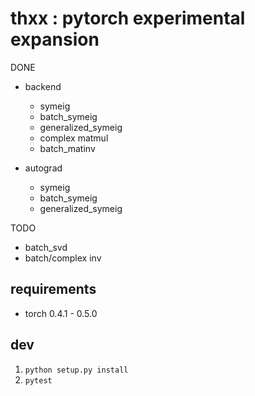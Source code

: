 # thxx : pytorch experimental expansion

DONE

- backend
  - symeig
  - batch_symeig
  - generalized_symeig
  - complex matmul
  - batch_matinv

- autograd
  - symeig
  - batch_symeig
  - generalized_symeig

TODO

- batch_svd
- batch/complex inv

## requirements

- torch 0.4.1 - 0.5.0

## dev

1. `python setup.py install`
2. `pytest`
